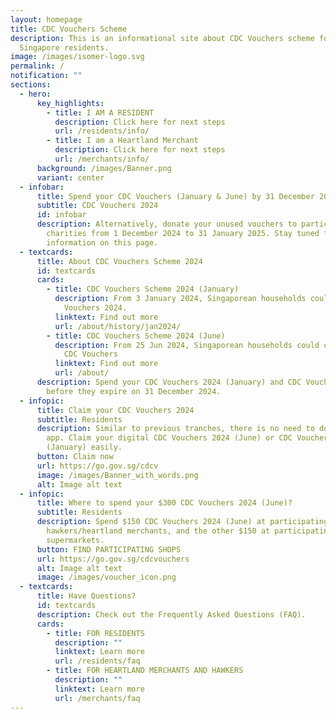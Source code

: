 ```yaml
---
layout: homepage
title: CDC Vouchers Scheme
description: This is an informational site about CDC Vouchers scheme for
  Singapore residents.
image: /images/isomer-logo.svg
permalink: /
notification: ""
sections:
  - hero:
      key_highlights:
        - title: I AM A RESIDENT
          description: Click here for next steps
          url: /residents/info/
        - title: I am a Heartland Merchant
          description: Click here for next steps
          url: /merchants/info/
      background: /images/Banner.png
      variant: center
  - infobar:
      title: Spend your CDC Vouchers (January & June) by 31 December 2024
      subtitle: CDC Vouchers 2024
      id: infobar
      description: Alternatively, donate your unused vouchers to participating
        charities from 1 December 2024 to 31 January 2025. Stay tuned for more
        information on this page.
  - textcards:
      title: About CDC Vouchers Scheme 2024
      id: textcards
      cards:
        - title: CDC Vouchers Scheme 2024 (January)
          description: From 3 January 2024, Singaporean households could claim $500 CDC
            Vouchers 2024.
          linktext: Find out more
          url: /about/history/jan2024/
        - title: CDC Vouchers Scheme 2024 (June)
          description: From 25 Jun 2024, Singaporean households could claim $300 more in
            CDC Vouchers
          linktext: Find out more
          url: /about/
      description: Spend your CDC Vouchers 2024 (January) and CDC Vouchers 2024 (June)
        before they expire on 31 December 2024.
  - infopic:
      title: Claim your CDC Vouchers 2024
      subtitle: Residents
      description: Similar to previous tranches, there is no need to download a mobile
        app. Claim your digital CDC Vouchers 2024 (June) or CDC Vouchers 2024
        (January) easily.
      button: Claim now
      url: https://go.gov.sg/cdcv
      image: /images/Banner_with_words.png
      alt: Image alt text
  - infopic:
      title: Where to spend your $300 CDC Vouchers 2024 (June)?
      subtitle: Residents
      description: Spend $150 CDC Vouchers 2024 (June) at participating
        hawkers/heartland merchants, and the other $150 at participating
        supermarkets.
      button: FIND PARTICIPATING SHOPS
      url: https://go.gov.sg/cdcvouchers
      alt: Image alt text
      image: /images/voucher_icon.png
  - textcards:
      title: Have Questions?
      id: textcards
      description: Check out the Frequently Asked Questions (FAQ).
      cards:
        - title: FOR RESIDENTS
          description: ""
          linktext: Learn more
          url: /residents/faq
        - title: FOR HEARTLAND MERCHANTS AND HAWKERS
          description: ""
          linktext: Learn more
          url: /merchants/faq
---
```

